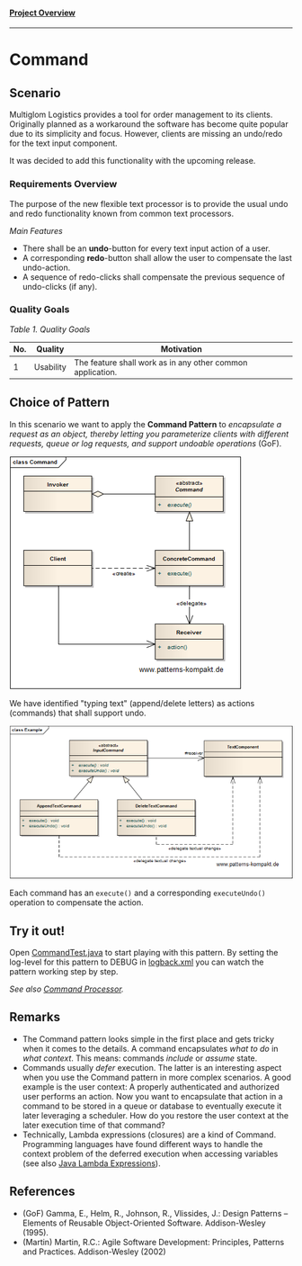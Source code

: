 #### [Project Overview](../../../../../../../README.md)
----

# Command

## Scenario

Multiglom Logistics provides a tool for order management to its clients. Originally planned as a workaround the software has become quite popular due to its simplicity and focus. However, clients are missing an undo/redo for the text input component.

It was decided to add this functionality with the upcoming release.

### Requirements Overview

The purpose of the new flexible text processor is to provide the usual undo and redo functionality known from common text processors.

_Main Features_

* There shall be an **undo**-button for every text input action of a user.
* A corresponding **redo**-button shall allow the user to compensate the last undo-action.
* A sequence of redo-clicks shall compensate the previous sequence of undo-clicks (if any).

### Quality Goals

_Table 1. Quality Goals_

No.|Quality|Motivation
---|-------|----------
1|Usability|The feature shall work as in any other common application.

## Choice of Pattern
In this scenario we want to apply the **Command Pattern** to _encapsulate a request as an object, thereby letting you parameterize clients with different requests, queue or log requests, and support undoable operations_ (GoF). 

![Test](../../../../../../../doc/patterns/images/command_cn.png)

We have identified "typing text" (append/delete letters) as actions (commands) that shall support undo.

![Test](../../../../../../../doc/patterns/images/command_cx.png)

Each command has an `execute()` and a corresponding `executeUndo()` operation to compensate the action.

## Try it out!

Open [CommandTest.java](CommandTest.java) to start playing with this pattern. By setting the log-level for this pattern to DEBUG in [logback.xml](../../../../../../../src/main/resources/logback.xml) you can watch the pattern working step by step.

_See also [Command Processor](../commandprocessor/README.md)._

## Remarks
* The Command pattern looks simple in the first place and gets tricky when it comes to the details. A command encapsulates _what to do_ in _what context_. This means: commands _include_ or _assume_ state.
* Commands usually _defer_ execution. The latter is an interesting aspect when you use the Command pattern in more complex scenarios. A good example is the user context: A properly authenticated and authorized user performs an action. Now you want to encapsulate that action in a command to be stored in a queue or database to eventually execute it later leveraging a scheduler. How do you restore the user context at the later execution time of that command?
* Technically, Lambda expressions (closures) are a kind of Command. Programming languages have found different ways to handle the context problem of the deferred execution when accessing variables (see also [Java Lambda Expressions](https://docs.oracle.com/javase/tutorial/java/javaOO/lambdaexpressions.html#accessing-local-variables)).

## References

* (GoF) Gamma, E., Helm, R., Johnson, R., Vlissides, J.: Design Patterns – Elements of Reusable Object-Oriented Software. Addison-Wesley (1995).
* (Martin) Martin, R.C.: Agile Software Development: Principles, Patterns and Practices. Addison-Wesley (2002)
